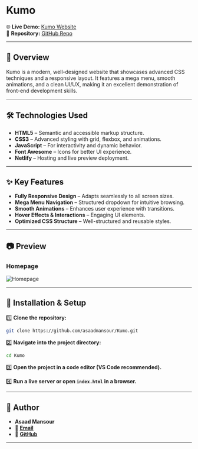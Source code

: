# **Kumo**  

🌐 **Live Demo:** [Kumo Website](https://kumo-asaad.netlify.app/)  
📂 **Repository:** [GitHub Repo](https://github.com/asaadmansour/Kumo)  

---

## 📌 **Overview**  

Kumo is a modern, well-designed website that showcases advanced CSS techniques and a responsive layout. It features a mega menu, smooth animations, and a clean UI/UX, making it an excellent demonstration of front-end development skills.  

---

## 🛠 **Technologies Used**  

- **HTML5** – Semantic and accessible markup structure.  
- **CSS3** – Advanced styling with grid, flexbox, and animations.  
- **JavaScript** – For interactivity and dynamic behavior.  
- **Font Awesome** – Icons for better UI experience.  
- **Netlify** – Hosting and live preview deployment.  

---

## ✨ **Key Features**  

- **Fully Responsive Design** – Adapts seamlessly to all screen sizes.  
- **Mega Menu Navigation** – Structured dropdown for intuitive browsing.  
- **Smooth Animations** – Enhances user experience with transitions.  
- **Hover Effects & Interactions** – Engaging UI elements.  
- **Optimized CSS Structure** – Well-structured and reusable styles.  

---

## 📷 **Preview**  

### **Homepage**  
![Homepage](https://kumo-asaad.netlify.app/assets/imgs/bl-1.png)  

---

## 🚀 **Installation & Setup**  

1️⃣ **Clone the repository:**  
```sh
git clone https://github.com/asaadmansour/Kumo.git
```  

2️⃣ **Navigate into the project directory:**  
```sh
cd Kumo
```  

3️⃣ **Open the project in a code editor (VS Code recommended).**  

4️⃣ **Run a live server or open `index.html` in a browser.**  

---

## 👤 **Author**  

- **Asaad Mansour**  
- 📧 **[Email](mailto:as89aadmansour@gmail.com)**  
- 🔦 **[GitHub](https://github.com/asaadmansour)**  

---
